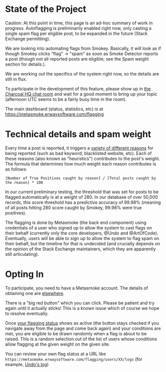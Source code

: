 # State of the Project

Caution: At this point in time, this page is an ad-hoc summary of work in progress. Autoflagging is preliminarily enabled right now, only casting a single spam flag per eligible post, to be expanded in the future (Stack Exchange permitting).

We are looking into automating flags from Smokey.  Basically, it will look as if though Smokey clicks "flag" -> "spam" as soon as Smoke Detector reports a post (though not all reported posts are eligible; see the Spam weight section for details.).

We are working out the specifics of the system right now, so the details are still in flux.

To participate in the development of this feature, please show up in [the Charcoal HQ chat room](http://chat.stackexchange.com/rooms/11540/charcoal-hq) and wait for a good moment to bring up your topic (afternoon UTC seems to be a fairly busy time in the room).

The main dashboard (status, statistics, etc) is at https://metasmoke.erwaysoftware.com/flagging

# Technical details and spam weight

Every time a post is reported, it triggers a [variety of different reasons](https://metasmoke.erwaysoftware.com/dashboard) for being reported (such as bad keyword, blacklisted website, etc). Each of these reasons (also known as "heuristics") contributes to the post's weight. The formula that determines how much weight each reason contributes is as follows:

`[Number of True Positives caught by reason] / [Total posts caught by the reason] * 100`

In our current preliminary testing, the threshold that was set for posts to be flagged automatically is at a weight of 280. In our database of over 50,000 records, this score threshold has a predictive accuracy of 99.98% (meaning of all posts hitting 280 score caught by Smokey, 99.98% were true positives).

The flagging is done by Metasmoke (the back end component) using credentials of a user who signed up to allow the system to cast flags on their behalf (currently only the core developers, @Undo and @ArtOfCode).  Eventually, users will be able to sign up to allow the system to flag spam on their behalf, but the timeline for that is undecided (and crucially depends on the opinion of the Stack Exchange maintainers, which they are apparently still articulating).

# Opting In

To participate, you need to have a Metasmoke account.  The details of obtaining one are [elsewhere](Creating-a-metasmoke-account).

There is a "big red button" which you can click.  Please be patient and try again until it actually sticks!  This is a known issue which of course we hope to resolve eventually.

Once [your flagging status](https://metasmoke.erwaysoftware.com/flagging/preferences) shows as active (the button stays checked if you navigate away from the page and come back again) and your conditions are met, you are eligible to be drawn randomly when a flag is about to be raised.  This is a random selection out of the list of users whose conditions allow flagging at the given weight on the given site.

You can review your own flag status at a URL like `https://metasmoke.erwaysoftware.com/flagging/users/XX/logs` (for example, [Undo's log](https://metasmoke.erwaysoftware.com/flagging/users/1/logs))